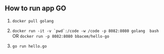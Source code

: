 ## How to run app GO

1. ```docker pull golang```

2. ```docker run -it -v `pwd`:/code -w /code -p 8082:8080 golang  bash``` OR ```docker run -p 8082:8080 bbacem/hello-go```

3. ```go run hello.go```



